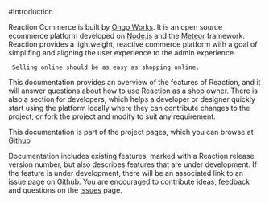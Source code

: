#Introduction

Reaction Commerce is built by  [Ongo Works](http://ongoworks.com). It is an open source ecommerce platform developed on [Node.js](http://nodejs.org) and the [Meteor](http://meteor.com) framework.  Reaction provides a lightweight, reactive commerce platform with a goal of simplifing and aligning the user experience to the admin experience. 


``` Selling online should be as easy as shopping online.```


This documentation provides an overview of the features of Reaction, and it will answer questions about how to use Reaction as a shop owner. There is also a section for developers, which helps a developer or designer quickly start using the platform locally where they can contribute changes to the project, or fork the project and modify to suit any requirement.

This documentation is part of the project pages, which you can browse at [Github](http://github.com/ongoworks/)

Documentation includes existing features, marked with a Reaction release version number, but also describes features that are under development. If the feature is under development, there will be an associated link to an issue page on Github. You are encouraged to contribute ideas, feedback and questions on the [issues](https://github.com/ongoworks/reaction/issues?state=open) page.

